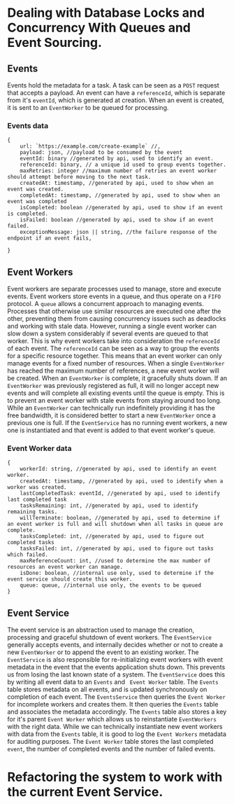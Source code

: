 # Dealing with Database Locks and Concurrency With Queues and Event Sourcing.

## Events

Events hold the metadata for a task. A task can be seen as a `POST` request that accepts a payload. An event can have a `referenceId`, which is separate from it's `eventId`, which is generated at creation. When an event is created, it is sent to an `EventWorker` to be queued for processing. 


### Events data
```
{
    url: `https://example.com/create-example` //,
    payload: json, //payload to be consumed by the event
    eventId: binary //generated by api, used to identify an event.
    referenceId: binary, // a unique id used to group events together.
    maxRetries: integer //maximum number of retries an event worker should attempt before moving to the next task.
    createdAt: timestamp, //generated by api, used to show when an event was created.
    completedAt: timestamp, //generated by api, used to show when an event was completed
    isCompleted: boolean //generated by api, used to show if an event is completed.
    isFailed: boolean //generated by api, used to show if an event failed.
    exceptionMessage: json || string, //the failure response of the endpoint if an event fails, 

}
```


## Event Workers
Event workers are separate processes used to manage, store and execute events. Event workers store events in a queue, and thus operate on a `FIFO` protocol.
A `queue` allows a concurrent approach to managing events. Processes that otherwise use similar resources are executed one after the other, preventing them from
causing concurrency issues such as deadlocks and working with stale data. However, running a single event worker can slow down a system considerably if several
events are queued to that worker. This is why event workers take into consideration the `referenceId` of each event. The `referenceId` can be seen as a way to group the events for a specific resource together. This means that an event worker can only manage events for a fixed number of resources. When a single `EventWorker` has reached the maximum number of references, a new event worker will be created. When an `EventWorker` is complete, it gracefully shuts down. If an `EventWorker` was previously registered as full, it will no longer accept new events and will complete all existing events until the queue is empty. This is to prevent an event worker with stale events from staying around too long. While an `EventWorker` can technically run indefinitely providing it has the free bandwidth, it is considered better to start a new `EventWorker` once a previous one is full. If the `EventService` has no running event workers, a new one is instantiated and that event is added to that event worker's  queue.

### Event Worker data

```
{
    workerId: string, //generated by api, used to identify an event worker.
    createdAt: timestamp, //generated by api, used to identify when a worker was created.
    lastCompletedTask: eventId, //generated by api, used to identify last completed task
    tasksRemaining: int, //generated by api, used to identify remaining tasks.
    willTerminate: boolean, //generated by api, used to determine if an event worker is full and will shutdown when all tasks in queue are complete.
    tasksCompleted: int, //generated by api, used to figure out completed tasks
    tasksFailed: int, //generated by api, used to figure out tasks which failed.
    maxReferenceCount: int, //used to determine the max number of resources an event worker can manage. 
    isDone: boolean, //internal use only, used to determine if the event service should create this worker.
    queue: queue, //internal use only, the events to be queued
}
```


## Event Service

The event service is an abstraction used to manage the creation, processing and graceful shutdown of event workers. The `EventService` generally accepts events, and internally decides whether or not to create a new `EventWorker` or to append the event to an existing worker. The `EventService` is also responsible for re-initializing event workers with event metadata in the event that the events application shuts down. This prevents us from losing the last known state of a system. The `EventService` does this by writing all event data to an `Events` and ` Event Worker` table. The `Events` table stores metadata on all events, and is updated synchronously on completion of each event. The `EventsService` then queries the `Event Worker` for incomplete workers and creates them. It then queries the `Events` table and associates the metadata accordingly. The `Events` table also stores a key for it's parent `Event Worker` which allows us to reinstantiate `EventWorkers` with the right data. While we can technically instantiate new event workers with data from the `Events` table, it is good to log the `Event Workers` metadata for auditing purposes.  The `Event Worker` table stores the last completed `event`, the number of completed events and the number of failed events. 


# Refactoring the system to work with the current Event Service.

